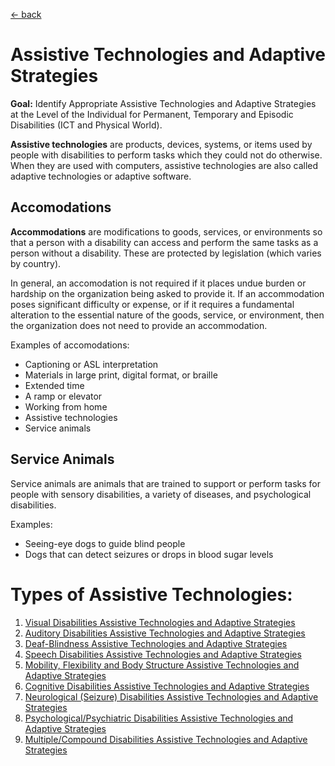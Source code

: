 [&larr; back](../README.md)

# Assistive Technologies and Adaptive Strategies

**Goal:** Identify Appropriate Assistive Technologies and Adaptive Strategies at the Level of the Individual for Permanent, Temporary and Episodic Disabilities (ICT and Physical World).

**Assistive technologies** are products, devices, systems, or items used by people with disabilities to perform tasks which they could not do otherwise. When they are used with computers, assistive technologies are also called adaptive technologies or adaptive software.

## Accomodations
**Accommodations** are modifications to goods, services, or environments so that a person with a disability can access and perform the same tasks as a person without a disability. These are protected by legislation (which varies by country). 

In general, an accomodation is not required if it places undue burden or hardship on the organization being asked to provide it. If an accommodation poses significant difficulty or expense, or if it requires a fundamental alteration to the essential nature of the goods, service, or environment, then the organization does not need to provide an accommodation.

Examples of accomodations:
* Captioning or ASL interpretation
* Materials in large print, digital format, or braille
* Extended time
* A ramp or elevator
* Working from home
* Assistive technologies
* Service animals

## Service Animals
Service animals are animals that are trained to support or perform tasks for people with sensory disabilities, a variety of diseases, and psychological disabilities.

Examples:
* Seeing-eye dogs to guide blind people
* Dogs that can detect seizures or drops in blood sugar levels

# Types of Assistive Technologies:
1. [Visual Disabilities Assistive Technologies and Adaptive Strategies](visual-disabilities.md)
2. [Auditory Disabilities Assistive Technologies and Adaptive Strategies](auditory-disabilities.md)
3. [Deaf-Blindness Assistive Technologies and Adaptive Strategies](deaf-blindness.md)
4. [Speech Disabilities Assistive Technologies and Adaptive Strategies](speech-disabilities.md)
5. [Mobility, Flexibility and Body Structure Assistive Technologies and Adaptive Strategies](mobility-flexibility-and-body-structure-disabilities.md)
6. [Cognitive Disabilities Assistive Technologies and Adaptive Strategies](cognitive-disabilities.md)
7. [Neurological (Seizure) Disabilities Assistive Technologies and Adaptive Strategies](neurological-disabilities.md)
8. [Psychological/Psychiatric Disabilities Assistive Technologies and Adaptive Strategies](psychological-psychiatric-disabilities.md)
9. [Multiple/Compound Disabilities Assistive Technologies and Adaptive Strategies](multiple-compound-disabilities.md)